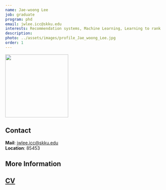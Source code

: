 ```yaml
---
name: Jae-woong Lee
job: graduate
program: phd
email: jwlee.icc@skku.edu
interests: Recommendation systems, Machine Learning, Learning to rank
description:
photo: ../assets/images/profile_Jae_woong_Lee.jpg
order: 1
---
```


<img src="../../assets/images/profile_Jae_woong_Lee.jpg" width="200" height="200">
<!-- ![Photo](){: width="200" height="250"}
Graduate Student<br>Department of Software, Sungkyunkwan University<br>Recommender systems

<hr />

## Biography
Jae-woong Lee received his M.S. degree in electrical and computer engineering from Sungkyunkwan University, South Korea. He is currently a Ph.D. student at Sungkyunkwan University. His research interests include recommender systems, information retrieval, and machine learning. <!-- Write your own biography contents. -->

## Contact
**Mail**: jwlee.icc@skku.edu <!-- Write your own email address -->
<br />
**Location**: 85453 <!-- 85453 or your location address -->

## More Information
[CV](https://drive.google.com/file/d/1NTgINuN_2gTaKOwt0AqzXExN-rjm3Jxo/view?usp=sharing)
<br />
---


<!-- If you have some personal websites, then write the url here. -->
<!-- If you don't have them, then remove a line '[Persoal Website](--Fill--)' -->
